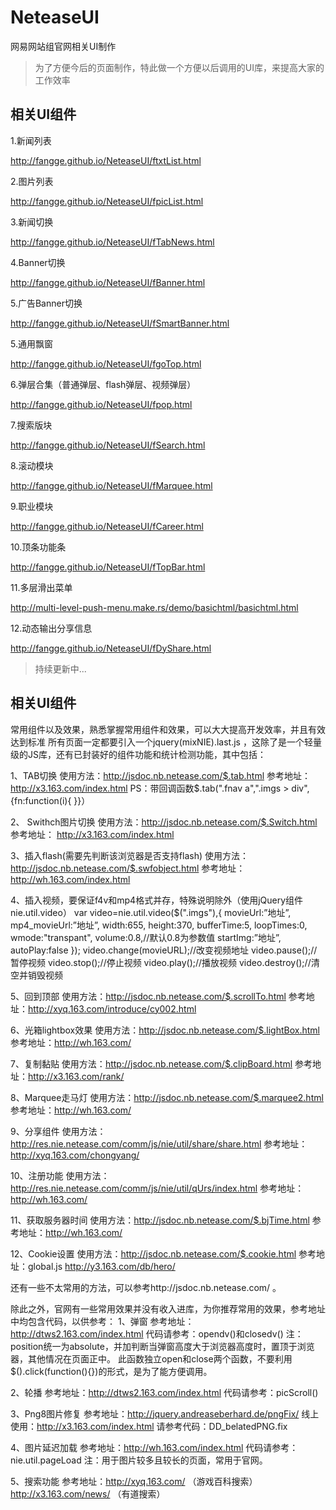 NeteaseUI
=========

网易网站组官网相关UI制作
 <blockquote>为了方便今后的页面制作，特此做一个方便以后调用的UI库，来提高大家的工作效率</blockquote>


**相关UI组件**
--------------------

 1.新闻列表

 http://fangge.github.io/NeteaseUI/ftxtList.html

 2.图片列表

 http://fangge.github.io/NeteaseUI/fpicList.html

 3.新闻切换

 http://fangge.github.io/NeteaseUI/fTabNews.html

 4.Banner切换

 http://fangge.github.io/NeteaseUI/fBanner.html

 5.广告Banner切换

 http://fangge.github.io/NeteaseUI/fSmartBanner.html

 5.通用飘窗

 http://fangge.github.io/NeteaseUI/fgoTop.html

 6.弹层合集（普通弹层、flash弹层、视频弹层）

 http://fangge.github.io/NeteaseUI/fpop.html

 7.搜索版块

 http://fangge.github.io/NeteaseUI/fSearch.html

 8.滚动模块

 http://fangge.github.io/NeteaseUI/fMarquee.html

 9.职业模块

 http://fangge.github.io/NeteaseUI/fCareer.html

 10.顶条功能条

 http://fangge.github.io/NeteaseUI/fTopBar.html

 11.多层滑出菜单

 http://multi-level-push-menu.make.rs/demo/basichtml/basichtml.html

 12.动态输出分享信息

 http://fangge.github.io/NeteaseUI/fDyShare.html

 >持续更新中...


 **相关UI组件**
 --------------------
 常用组件以及效果，熟悉掌握常用组件和效果，可以大大提高开发效率，并且有效达到标准
 所有页面一定都要引入一个jquery(mixNIE).last.js ，这除了是一个轻量级的JS库，还有已封装好的组件功能和统计检测功能，其中包括：

 1、TAB切换
 使用方法：http://jsdoc.nb.netease.com/$.tab.html
 参考地址：http://x3.163.com/index.html
 PS：带回调函数$.tab(".fnav a",".imgs > div",{fn:function(i){ }}）

 2、 Swithch图片切换
 使用方法：http://jsdoc.nb.netease.com/$.Switch.html
 参考地址： http://x3.163.com/index.html

 3、插入flash(需要先判断该浏览器是否支持flash)
 使用方法：http://jsdoc.nb.netease.com/$.swfobject.html
 参考地址：http://wh.163.com/index.html

 4、插入视频，要保证f4v和mp4格式并存，特殊说明除外（使用jQuery组件nie.util.video）
 var video=nie.util.video($(".imgs"),{
                     movieUrl:”地址”,
                     mp4_movieUrl:”地址”,
                     width:655,
                     height:370,
                     bufferTime:5,
                     loopTimes:0,
                     wmode:"transpant",
                     volume:0.8,//默认0.8为参数值
                     startImg:”地址”,
                     autoPlay:false
                 });
 video.change(movieURL);//改变视频地址
 video.pause();//暂停视频
 video.stop();//停止视频
 video.play();//播放视频
 video.destroy();//清空并销毁视频

 5、回到顶部
 使用方法：http://jsdoc.nb.netease.com/$.scrollTo.html
 参考地址：http://xyq.163.com/introduce/cy002.html

 6、光箱lightbox效果
 使用方法：http://jsdoc.nb.netease.com/$.lightBox.html
 参考地址：http://wh.163.com/

 7、复制黏贴
 使用方法：http://jsdoc.nb.netease.com/$.clipBoard.html
 参考地址：http://x3.163.com/rank/

 8、Marquee走马灯
 使用方法：http://jsdoc.nb.netease.com/$.marquee2.html
 参考地址：http://wh.163.com/

 9、分享组件
 使用方法：http://res.nie.netease.com/comm/js/nie/util/share/share.html
 参考地址：http://xyq.163.com/chongyang/

 10、注册功能
 使用方法：http://res.nie.netease.com/comm/js/nie/util/qUrs/index.html
 参考地址：http://wh.163.com/

 11、获取服务器时间
 使用方法：http://jsdoc.nb.netease.com/$.bjTime.html
 参考地址：http://wh.163.com/

 12、Cookie设置
 使用方法：http://jsdoc.nb.netease.com/$.cookie.html
 参考地址：global.js http://y3.163.com/db/hero/

 还有一些不太常用的方法，可以参考http://jsdoc.nb.netease.com/ 。

 除此之外，官网有一些常用效果并没有收入进库，为你推荐常用的效果，参考地址中均包含代码，以供参考：
 1、弹窗
 参考地址：http://dtws2.163.com/index.html
 代码请参考：opendv()和closedv()
 注：position统一为absolute，并加判断当弹窗高度大于浏览器高度时，置顶于浏览器，其他情况在页面正中。
 此函数独立open和close两个函数，不要利用$().click(function(){})的形式，是为了能方便调用。

 2、轮播
 参考地址：http://dtws2.163.com/index.html
 代码请参考：picScroll()


 3、Png8图片修复
 参考地址：http://jquery.andreaseberhard.de/pngFix/
 线上使用：http://x3.163.com/index.html
 请参考代码：DD_belatedPNG.fix

 4、图片延迟加载
 参考地址：http://wh.163.com/index.html
 代码请参考：nie.util.pageLoad
 注：用于图片较多且较长的页面，常用于官网。

 5、搜索功能
 参考地址：http://xyq.163.com/ （游戏百科搜索）http://x3.163.com/news/ （有道搜索）
